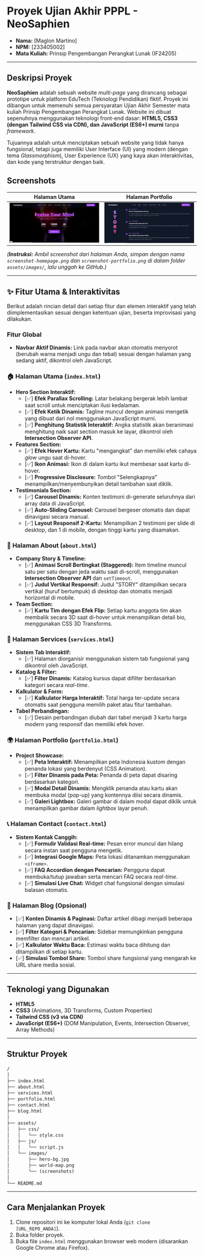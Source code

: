 # Proyek Ujian Akhir PPPL - NeoSaphien

* **Nama:** [Maglon Martino]
* **NPM:** [233405002]
* **Mata Kuliah:** Prinsip Pengembangan Perangkat Lunak (IF24205)

---

## Deskripsi Proyek

**NeoSaphien** adalah sebuah website *multi-page* yang dirancang sebagai prototipe untuk platform EduTech (Teknologi Pendidikan) fiktif. Proyek ini dibangun untuk memenuhi semua persyaratan Ujian Akhir Semester mata kuliah Prinsip Pengembangan Perangkat Lunak. Website ini dibuat sepenuhnya menggunakan teknologi front-end dasar: **HTML5, CSS3 (dengan Tailwind CSS via CDN), dan JavaScript (ES6+) murni** tanpa *framework*.

Tujuannya adalah untuk menciptakan sebuah website yang tidak hanya fungsional, tetapi juga memiliki User Interface (UI) yang modern (dengan tema *Glassmorphism*), User Experience (UX) yang kaya akan interaktivitas, dan kode yang terstruktur dengan baik.

## Screenshots

| Halaman Utama | Halaman Portfolio |
| :---: | :---: |
| ![Screenshot Halaman Utama](assets/images/screenshot-homepage.png) | ![Screenshot Halaman Portfolio](assets/images/screenshot-portfolio.png) |

*(**Instruksi:** Ambil screenshot dari halaman Anda, simpan dengan nama `screenshot-homepage.png` dan `screenshot-portfolio.png` di dalam folder `assets/images/`, lalu unggah ke GitHub.)*

---
## ✨ Fitur Utama & Interaktivitas

Berikut adalah rincian detail dari setiap fitur dan elemen interaktif yang telah diimplementasikan sesuai dengan ketentuan ujian, beserta improvisasi yang dilakukan.

### **Fitur Global**
* **Navbar Aktif Dinamis:** Link pada navbar akan otomatis menyorot (berubah warna menjadi ungu dan tebal) sesuai dengan halaman yang sedang aktif, dikontrol oleh JavaScript.

### 🏠 **Halaman Utama (`index.html`)**
* **Hero Section Interaktif:**
    * [✅] **Efek Parallax Scrolling:** Latar belakang bergerak lebih lambat saat scroll untuk menciptakan ilusi kedalaman.
    * [✅] **Efek Ketik Dinamis:** Tagline muncul dengan animasi mengetik yang dibuat dari nol menggunakan JavaScript murni.
    * [✅] **Penghitung Statistik Interaktif:** Angka statistik akan beranimasi menghitung naik saat section masuk ke layar, dikontrol oleh **Intersection Observer API**.
* **Features Section:**
    * [✅] **Efek Hover Kartu:** Kartu "mengangkat" dan memiliki efek cahaya *glow* ungu saat di-hover.
    * [✅] **Ikon Animasi:** Ikon di dalam kartu ikut membesar saat kartu di-hover.
    * [✅] **Progressive Disclosure:** Tombol "Selengkapnya" menampilkan/menyembunyikan detail tambahan saat diklik.
* **Testimonials Section:**
    * [✅] **Carousel Dinamis:** Konten testimoni di-generate seluruhnya dari array data di JavaScript.
    * [✅] **Auto-Sliding Carousel:** Carousel bergeser otomatis dan dapat dinavigasi secara manual.
    * [✅] **Layout Responsif 2-Kartu:** Menampilkan 2 testimoni per slide di desktop, dan 1 di mobile, dengan tinggi kartu yang disamakan.

### 🏢 **Halaman About (`about.html`)**
* **Company Story & Timeline:**
    * [✅] **Animasi Scroll Bertingkat (Staggered):** Item timeline muncul satu per satu dengan jeda waktu saat di-scroll, menggunakan **Intersection Observer API** dan `setTimeout`.
    * [✅] **Judul Vertikal Responsif:** Judul "STORY" ditampilkan secara vertikal (huruf bertumpuk) di desktop dan otomatis menjadi horizontal di mobile.
* **Team Section:**
    * [✅] **Kartu Tim dengan Efek Flip:** Setiap kartu anggota tim akan membalik secara 3D saat di-hover untuk menampilkan detail bio, menggunakan CSS 3D Transforms.

### 🚀 **Halaman Services (`services.html`)**
* **Sistem Tab Interaktif:**
    * [✅] Halaman diorganisir menggunakan sistem tab fungsional yang dikontrol oleh JavaScript.
* **Katalog & Filter:**
    * [✅] **Filter Dinamis:** Katalog kursus dapat difilter berdasarkan kategori secara *real-time*.
* **Kalkulator & Form:**
    * [✅] **Kalkulator Harga Interaktif:** Total harga ter-update secara otomatis saat pengguna memilih paket atau fitur tambahan.
* **Tabel Perbandingan:**
    * [✅] Desain perbandingan diubah dari tabel menjadi 3 kartu harga modern yang responsif dan memiliki efek hover.

### 🌍 **Halaman Portfolio (`portfolio.html`)**
* **Project Showcase:**
    * [✅] **Peta Interaktif:** Menampilkan peta Indonesia kustom dengan penanda lokasi yang berdenyut (CSS Animation).
    * [✅] **Filter Dinamis pada Peta:** Penanda di peta dapat disaring berdasarkan kategori.
    * [✅] **Modal Detail Dinamis:** Mengklik penanda atau kartu akan membuka modal (pop-up) yang kontennya diisi secara dinamis.
    * [✅] **Galeri Lightbox:** Galeri gambar di dalam modal dapat diklik untuk menampilkan gambar dalam *lightbox* layar penuh.

### 📞 **Halaman Contact (`contact.html`)**
* **Sistem Kontak Canggih:**
    * [✅] **Formulir Validasi Real-time:** Pesan error muncul dan hilang secara instan saat pengguna mengetik.
    * [✅] **Integrasi Google Maps:** Peta lokasi ditanamkan menggunakan `<iframe>`.
    * [✅] **FAQ Accordion dengan Pencarian:** Pengguna dapat membuka/tutup jawaban serta mencari FAQ secara *real-time*.
    * [✅] **Simulasi Live Chat:** Widget chat fungsional dengan simulasi balasan otomatis.

### 📝 **Halaman Blog (Opsional)**
* [✅] **Konten Dinamis & Paginasi:** Daftar artikel dibagi menjadi beberapa halaman yang dapat dinavigasi.
* [✅] **Filter Kategori & Pencarian:** Sidebar memungkinkan pengguna memfilter dan mencari artikel.
* [✅] **Kalkulator Waktu Baca:** Estimasi waktu baca dihitung dan ditampilkan di setiap kartu.
* [✅] **Simulasi Tombol Share:** Tombol share fungsional yang mengarah ke URL share media sosial.

---

## Teknologi yang Digunakan

* **HTML5**
* **CSS3** (Animations, 3D Transforms, Custom Properties)
* **Tailwind CSS (v3 via CDN)**
* **JavaScript (ES6+)** (DOM Manipulation, Events, Intersection Observer, Array Methods)

---

## Struktur Proyek

```
/
│
├── index.html
├── about.html
├── services.html
├── portfolio.html
├── contact.html
├── blog.html
│
├── assets/
│   ├── css/
│   │   └── style.css
│   ├── js/
│   │   └── script.js
│   └── images/
│       ├── hero-bg.jpg
│       ├── world-map.png
│       └── (screenshots)
│
└── README.md
```

---

## Cara Menjalankan Proyek

1.  Clone repositori ini ke komputer lokal Anda (`git clone [URL_REPO_ANDA]`).
2.  Buka folder proyek.
3.  Buka file `index.html` menggunakan browser web modern (disarankan Google Chrome atau Firefox).
